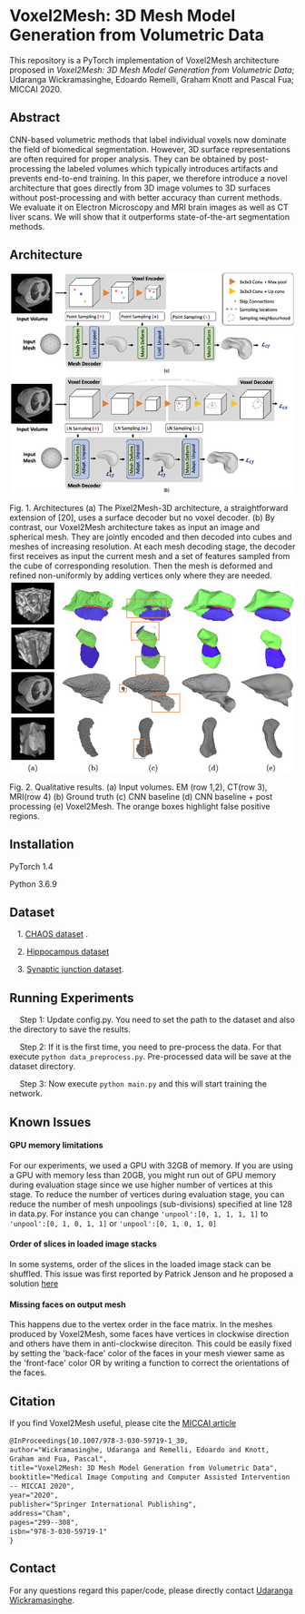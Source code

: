 # Voxel2Mesh: 3D Mesh Model Generation from Volumetric Data

This repository is a PyTorch implementation of Voxel2Mesh architecture proposed in *Voxel2Mesh: 3D Mesh Model Generation from Volumetric Data*; Udaranga Wickramasinghe, Edoardo Remelli, Graham Knott and Pascal Fua; MICCAI 2020. 

## Abstract

CNN-based volumetric methods that label individual voxels now dominate the field of biomedical segmentation. However, 3D surface representations are often required for proper analysis. They can be obtained by post-processing the labeled volumes which typically introduces artifacts and prevents end-to-end training. In this paper, we therefore introduce a novel architecture that goes directly from 3D image volumes to 3D surfaces without post-processing and with better accuracy than current methods. We evaluate it on Electron Microscopy and MRI brain images as well as CT liver scans. We will show that it outperforms state-of-the-art segmentation methods.

## Architecture
  

<p class="aligncenter">
    <img src="./images/architecture.png" width="650">
</p>
Fig. 1. Architectures (a) The Pixel2Mesh-3D architecture, a straightforward extension of [20], uses a surface decoder but no voxel decoder. (b) By contrast, our
Voxel2Mesh architecture takes as input an image and spherical mesh. They are jointly
encoded and then decoded into cubes and meshes of increasing resolution. At each mesh
decoding stage, the decoder first receives as input the current mesh and a set of features sampled from the cube of corresponding resolution. Then the mesh is deformed
and refined non-uniformly by adding vertices only where they are needed.
 
<img src="./images/results.png" width="650">

Fig. 2. Qualitative results. (a) Input volumes. EM (row 1,2), CT(row 3), MRI(row
4) (b) Ground truth (c) CNN baseline (d) CNN baseline + post processing (e)
Voxel2Mesh. The orange boxes highlight false positive regions.


## Installation
PyTorch 1.4

Python 3.6.9

## Dataset

&emsp;1. [CHAOS dataset](https://chaos.grand-challenge.org/Download/)  . 

&emsp;2. [Hippocampus dataset](https://drive.google.com/file/d/1RzPB1_bqzQhlWvU-YGvZzhx2omcDh38C/view?usp=sharing)

&emsp;3. [Synaptic junction dataset](https://drive.google.com/drive/folders/1CVPLnfOdt_3x0bioFWva4VENk2bjgbri?usp=sharing).

## Running Experiments

&emsp; Step 1: Update config.py. You need to set the path to the dataset and also the directory to save the results.

&emsp; Step 2: If it is the first time, you need to pre-process the data. For that execute ```python data_preprocess.py```. Pre-processed data will be save at the dataset directory.

&emsp; Step 3: Now execute ```python main.py``` and this will start training the network. 

## Known Issues

#### GPU memory limitations
For our experiments, we used a GPU with 32GB of memory. If you are using a GPU with memory less than 20GB, you might run out of GPU memory during evaluation stage since we use higher number of vertices at this stage. To reduce the number of vertices during evaluation stage, you can reduce the number of mesh unpoolings (sub-divisions) specified at line 128 in data.py. For instance you can change ```'unpool':[0, 1, 1, 1, 1]``` to ```'unpool':[0, 1, 0, 1, 1]``` or ```'unpool':[0, 1, 0, 1, 0]```

#### Order of slices in loaded image stacks
In some systems, order of the slices in the loaded image stack can be shuffled. This issue was first reported by Patrick Jenson and he proposed a solution [here](https://github.com/cvlab-epfl/voxel2mesh/issues/3) 

#### Missing faces on output mesh
This happens due to the vertex order in the face matrix. In the meshes produced by Voxel2Mesh, some faces have vertices in clockwise direction and others have them in anti-clockwise direciton. This could be easily fixed by setting the 'back-face' color of the faces in your mesh viewer same as the 'front-face' color OR by writing a function to correct the orientations of the faces. 

## Citation
If you find Voxel2Mesh useful, please cite the [MICCAI article](https://link.springer.com/chapter/10.1007/978-3-030-59719-1_30)
```
@InProceedings{10.1007/978-3-030-59719-1_30,
author="Wickramasinghe, Udaranga and Remelli, Edoardo and Knott, Graham and Fua, Pascal",
title="Voxel2Mesh: 3D Mesh Model Generation from Volumetric Data",
booktitle="Medical Image Computing and Computer Assisted Intervention -- MICCAI 2020",
year="2020",
publisher="Springer International Publishing",
address="Cham",
pages="299--308", 
isbn="978-3-030-59719-1"
}
```

## Contact
For any questions regard this paper/code, please directly contact [Udaranga Wickramasinghe](mailto:udaranga.wickramasinghe@epfl.ch).

